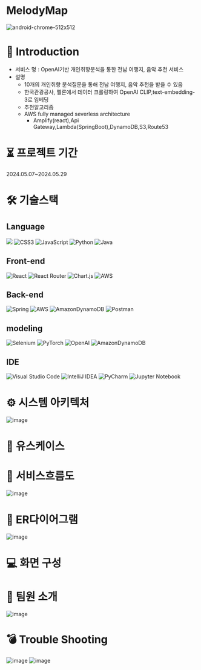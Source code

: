 # MelodyMap
![android-chrome-512x512](https://github.com/2024-SMHRD-IS-CLOUD-2/Melodymap/assets/158264712/1cc1e1f3-f803-42e0-96aa-b8bfc6accee2)
# 📃 Introduction
- 서비스 명 : OpenAI기반 개인취향분석을 통한 전남 여행지, 음악 추천 서비스
- 설명
  - 10개의 개인취향 분석질문을 통해 전남 여행지, 음악 추천을 받을 수 있음
  - 한국관광공사, 멜론에서 데이터 크롤링하여 OpenAI CLIP,text-embedding-3로 임베딩
  - 추천알고리즘
  - AWS fully managed severless architecture
      - Amplify(react),Api Gateway,Lambda(SpringBoot),DynamoDB,S3,Route53

# ⏳ 프로젝트 기간
2024.05.07~2024.05.29

# 🛠 기술스택
## Language
<img src="https://img.shields.io/badge/html5-E34F26?style=for-the-badge&logo=html5&logoColor=white"> ![CSS3](https://img.shields.io/badge/css3-%231572B6.svg?style=for-the-badge&logo=css3&logoColor=white) ![JavaScript](https://img.shields.io/badge/javascript-%23323330.svg?style=for-the-badge&logo=javascript&logoColor=%23F7DF1E) ![Python](https://img.shields.io/badge/python-3670A0?style=for-the-badge&logo=python&logoColor=ffdd54) ![Java](https://img.shields.io/badge/java-%23ED8B00.svg?style=for-the-badge&logo=openjdk&logoColor=white) 
## Front-end
![React](https://img.shields.io/badge/react-%2320232a.svg?style=for-the-badge&logo=react&logoColor=%2361DAFB) ![React Router](https://img.shields.io/badge/React_Router-CA4245?style=for-the-badge&logo=react-router&logoColor=white) ![Chart.js](https://img.shields.io/badge/chart.js-F5788D.svg?style=for-the-badge&logo=chart.js&logoColor=white) ![AWS](https://img.shields.io/badge/AWS-%23FF9900.svg?style=for-the-badge&logo=amazon-aws&logoColor=white)
## Back-end
![Spring](https://img.shields.io/badge/spring-%236DB33F.svg?style=for-the-badge&logo=spring&logoColor=white) ![AWS](https://img.shields.io/badge/AWS-%23FF9900.svg?style=for-the-badge&logo=amazon-aws&logoColor=white) ![AmazonDynamoDB](https://img.shields.io/badge/Amazon%20DynamoDB-4053D6?style=for-the-badge&logo=Amazon%20DynamoDB&logoColor=white) ![Postman](https://img.shields.io/badge/Postman-FF6C37?style=for-the-badge&logo=postman&logoColor=white)
## modeling
![Selenium](https://img.shields.io/badge/-selenium-%43B02A?style=for-the-badge&logo=selenium&logoColor=white) ![PyTorch](https://img.shields.io/badge/PyTorch-%23EE4C2C.svg?style=for-the-badge&logo=PyTorch&logoColor=white) ![OpenAI](https://a11ybadges.com/badge?logo=openai) ![AmazonDynamoDB](https://img.shields.io/badge/Amazon%20DynamoDB-4053D6?style=for-the-badge&logo=Amazon%20DynamoDB&logoColor=white)
## IDE
![Visual Studio Code](https://img.shields.io/badge/Visual%20Studio%20Code-0078d7.svg?style=for-the-badge&logo=visual-studio-code&logoColor=white) ![IntelliJ IDEA](https://img.shields.io/badge/IntelliJIDEA-000000.svg?style=for-the-badge&logo=intellij-idea&logoColor=white) ![PyCharm](https://img.shields.io/badge/pycharm-143?style=for-the-badge&logo=pycharm&logoColor=black&color=black&labelColor=green) ![Jupyter Notebook](https://img.shields.io/badge/jupyter-%23FA0F00.svg?style=for-the-badge&logo=jupyter&logoColor=white)

# ⚙ 시스템 아키텍처
![image](https://github.com/2024-SMHRD-IS-CLOUD-2/Melodymap/assets/158264712/64f97b2e-53b2-4bb6-ae8c-f723de0ce150)

# 📌 유스케이스

# 📌 서비스흐름도
![image](https://github.com/2024-SMHRD-IS-CLOUD-2/Melodymap/assets/153692372/bd2ac515-0a30-4c1a-88ea-0c1c40bfc04d)

# 📌 ER다이어그램
![image](https://github.com/2024-SMHRD-IS-CLOUD-2/Melodymap/assets/153692372/4df65c3d-3dd3-4151-a08e-39cd0a489a22)

# 💻 화면 구성

# 🎈 팀원 소개
![image](https://github.com/2024-SMHRD-IS-CLOUD-2/Melodymap/assets/153692372/e6968cc9-80d3-4b8f-aa1e-b7130ee70d3f)

# 💣 Trouble Shooting
![image](https://github.com/2024-SMHRD-IS-CLOUD-2/Melodymap/assets/153692372/9b0a104f-bfaa-42f7-ac71-46bbd8b0d858)
![image](https://github.com/2024-SMHRD-IS-CLOUD-2/Melodymap/assets/153692372/18079884-c96c-4a0b-b495-c96639113f08)
